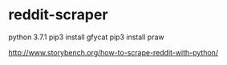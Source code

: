 # reddit-scraper

python 3.7.1
pip3 install gfycat
pip3 install praw

http://www.storybench.org/how-to-scrape-reddit-with-python/
